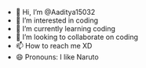 - 👋 Hi, I’m @Aaditya15032
- 👀 I’m interested in coding
- 🌱 I’m currently learning coding
- 💞️ I’m looking to collaborate on coding
- 📫 How to reach me XD
- 😄 Pronouns: I like Naruto

<!---
Aaditya15032/Aaditya15032 is a ✨ special ✨ repository because its `README.md` (this file) appears on your GitHub profile.
You can click the Preview link to take a look at your changes.
--->
